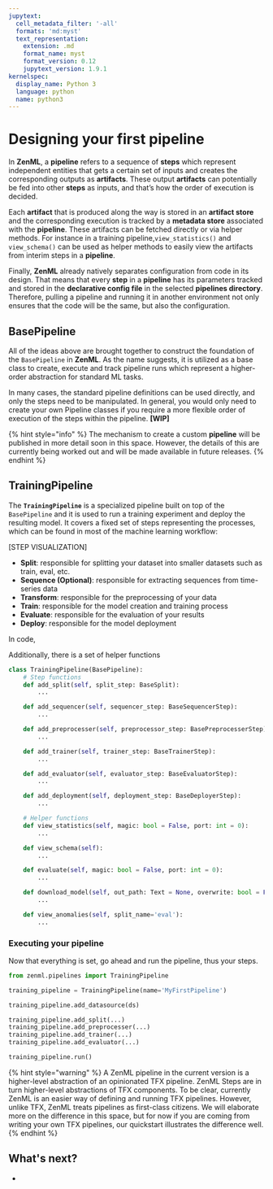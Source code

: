 ```yaml
---
jupytext:
  cell_metadata_filter: '-all'
  formats: 'md:myst'
  text_representation:
    extension: .md
    format_name: myst
    format_version: 0.12
    jupytext_version: 1.9.1
kernelspec:
  display_name: Python 3
  language: python
  name: python3
---
```


# Designing your first pipeline

In **ZenML**, a **pipeline** refers to a sequence of **steps** which represent independent entities that gets a certain set of inputs and creates the corresponding outputs as **artifacts**. These output **artifacts** can potentially be fed into other **steps** as inputs, and that’s how the order of execution is decided.

Each **artifact** that is produced along the way is stored in an **artifact store** and the corresponding execution is tracked by a **metadata store** associated with the **pipeline**. These artifacts can be fetched directly or via helper methods. For instance in a training pipeline,`view_statistics()` and `view_schema()` can be used as helper methods to easily view the artifacts from interim steps in a **pipeline**.

Finally, **ZenML** already natively separates configuration from code in its design. That means that every **step** in a **pipeline** has its parameters tracked and stored in the **declarative config file** in the selected **pipelines directory**. Therefore, pulling a pipeline and running it in another environment not only ensures that the code will be the same, but also the configuration.

## BasePipeline

All of the ideas above are brought together to construct the foundation of the `BasePipeline` in **ZenML**. As the name suggests, it is utilized as a base class to create, execute and track pipeline runs which represent a higher-order abstraction for standard ML tasks.

In many cases, the standard pipeline definitions can be used directly, and only the steps need to be manipulated. In general, you would only need to create your own Pipeline classes if you require a more flexible order of execution of the steps within the pipeline. **\[WIP\]**

{% hint style="info" %}
The mechanism to create a custom **pipeline** will be published in more detail soon in this space. However, the details of this are currently being worked out and will be made available in future releases.
{% endhint %}

## TrainingPipeline

The **`TrainingPipeline`** is a specialized pipeline built on top of the `BasePipeline` and it is used to run a training experiment and deploy the resulting model. It covers a fixed set of steps representing the processes, which can be found in most of the machine learning workflow:

\[STEP VISUALIZATION\]

* **Split**: responsible for splitting your dataset into smaller datasets such as train, eval, etc.
* **Sequence \(Optional\)**: responsible for extracting sequences from time-series data
* **Transform**: responsible for the preprocessing of your data
* **Train**: responsible for the model creation and training process
* **Evaluate**: responsible for the evaluation of your results
* **Deploy**: responsible for the model deployment

In code,

Additionally, there is a set of helper functions

```python
class TrainingPipeline(BasePipeline):
    # Step functions
    def add_split(self, split_step: BaseSplit):
        ...

    def add_sequencer(self, sequencer_step: BaseSequencerStep):
        ...

    def add_preprocesser(self, preprocessor_step: BasePreprocesserStep):
        ...

    def add_trainer(self, trainer_step: BaseTrainerStep):
        ...

    def add_evaluator(self, evaluator_step: BaseEvaluatorStep):
        ...

    def add_deployment(self, deployment_step: BaseDeployerStep):
        ...

    # Helper functions
    def view_statistics(self, magic: bool = False, port: int = 0):
        ...

    def view_schema(self):
        ...

    def evaluate(self, magic: bool = False, port: int = 0):
        ...

    def download_model(self, out_path: Text = None, overwrite: bool = False):
        ...

    def view_anomalies(self, split_name='eval'):
        ...
```

### Executing your pipeline

Now that everything is set, go ahead and run the pipeline, thus your steps.

```python
from zenml.pipelines import TrainingPipeline

training_pipeline = TrainingPipeline(name='MyFirstPipeline')

training_pipeline.add_datasource(ds)

training_pipeline.add_split(...)
training_pipeline.add_preprocesser(...)
training_pipeline.add_trainer(...)
training_pipeline.add_evaluator(...)

training_pipeline.run()
```

{% hint style="warning" %}
A ZenML pipeline in the current version is a higher-level abstraction of an opinionated TFX pipeline. ZenML Steps are in turn higher-level abstractions of TFX components. To be clear, currently ZenML is an easier way of defining and running TFX pipelines. However, unlike TFX, ZenML treats pipelines as first-class citizens. We will elaborate more on the difference in this space, but for now if you are coming from writing your own TFX pipelines, our quickstart illustrates the difference well.
{% endhint %}

## What's next?

* 
